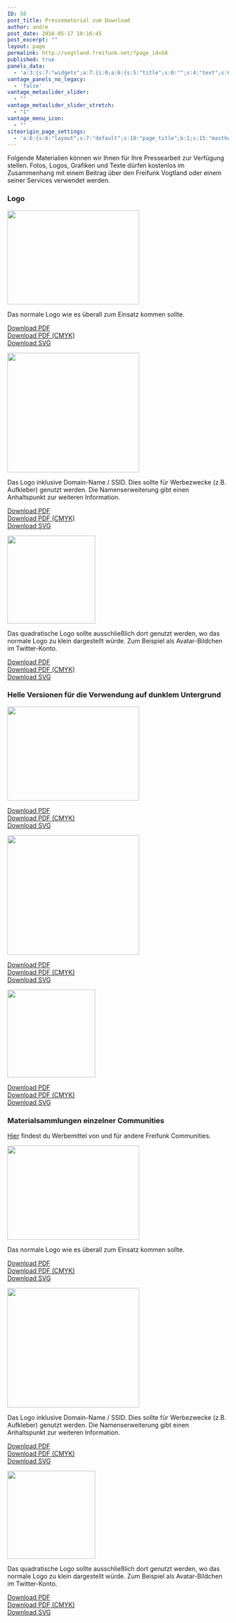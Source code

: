 ```yaml
---
ID: 58
post_title: Pressematerial zum Download
author: andre
post_date: 2016-05-17 10:16:45
post_excerpt: ""
layout: page
permalink: http://vogtland.freifunk.net/?page_id=58
published: true
panels_data:
  - 'a:3:{s:7:"widgets";a:7:{i:0;a:6:{s:5:"title";s:0:"";s:4:"text";s:6770:"<p>Folgende Materialien können wir Ihnen für Ihre Pressearbeit zur Verfügung stellen. Fotos, Logos, Grafiken und Texte dürfen kostenlos im Zusammenhang mit einem Beitrag über den Freifunk Vogtland oder einem seiner Services verwendet werden.</p><h3 class="widget-title">Logo</h3><p><img class="so-widget-image" src="http://freifunk-vogtland.net/wordpress/wp-content/uploads/2016/05/freifunk-vogtland.png" srcset="" width="300" height="214" /></p><p style="text-align: left;">Das normale Logo wie es überall zum Einsatz kommen sollte.</p><p style="text-align: left;"><a href="https://github.com/FreifunkVogtland/marketing/raw/master/corporate-identity/freifunk-vogtland.pdf" target="_blank">Download PDF<br /></a><a href="https://github.com/FreifunkVogtland/marketing/raw/master/corporate-identity/freifunk-vogtland_cmyk.pdf" target="_blank">Download PDF (CMYK)<br /></a><a href="https://camo.githubusercontent.com/7988831c6e045f5004c0f6ce9545819dedc0101c/68747470733a2f2f63646e2e7261776769742e636f6d2f4672656966756e6b566f67746c616e642f6d61726b6574696e672f6d61737465722f636f72706f726174652d6964656e746974792f6672656966756e6b2d766f67746c616e642e737667" target="_blank">Download SVG</a></p><p><img class="so-widget-image" src="http://freifunk-vogtland.net/wordpress/wp-content/uploads/2016/05/freifunk-vogtland_domain-name.png" srcset="" width="300" height="272" /></p><p style="text-align: left;">Das Logo inklusive Domain-Name / SSID. Dies sollte für Werbezwecke (z.B. Aufkleber) genutzt werden. Die Namenserweiterung gibt einen Anhaltspunkt zur weiteren Information.</p><p style="text-align: left;"><a href="https://github.com/FreifunkVogtland/marketing/raw/master/corporate-identity/freifunk-vogtland_domain-name.pdf" target="_blank">Download PDF</a><br /><a href="https://github.com/FreifunkVogtland/marketing/raw/master/corporate-identity/freifunk-vogtland_domain-name_cmyk.pdf" target="_blank">Download PDF (CMYK)</a><br /><a href="https://camo.githubusercontent.com/b966f1a359ab5d4c2137903153695e5123d52791/68747470733a2f2f63646e2e7261776769742e636f6d2f4672656966756e6b566f67746c616e642f6d61726b6574696e672f6d61737465722f636f72706f726174652d6964656e746974792f6672656966756e6b2d766f67746c616e645f646f6d61696e2d6e616d652e737667" target="_blank">Download SVG</a></p><p><img class="so-widget-image" src="http://freifunk-vogtland.net/wordpress/wp-content/uploads/2016/05/freifunk-vogtland_square.png" srcset="http://freifunk-vogtland.net/wordpress/wp-content/uploads/2016/05/freifunk-vogtland_square.png 200w, http://freifunk-vogtland.net/wordpress/wp-content/uploads/2016/05/freifunk-vogtland_square-150x150.png 150w" width="200" height="200" /></p><p style="text-align: left;">Das quadratische Logo sollte ausschließlich dort genutzt werden, wo das normale Logo zu klein dargestellt würde. Zum Beispiel als Avatar-Bildchen im Twitter-Konto.</p><p style="text-align: left;"><a href="https://github.com/FreifunkVogtland/marketing/raw/master/corporate-identity/freifunk-vogtland_square.pdf" target="_blank">Download PDF</a><br /><a href="https://github.com/FreifunkVogtland/marketing/raw/master/corporate-identity/freifunk-vogtland_square_cmyk.pdf" target="_blank">Download PDF (CMYK)</a><br /><a href="https://camo.githubusercontent.com/3d3c86306425fe67ae787ad70a0d6a288591c90a/68747470733a2f2f63646e2e7261776769742e636f6d2f4672656966756e6b566f67746c616e642f6d61726b6574696e672f6d61737465722f636f72706f726174652d6964656e746974792f6672656966756e6b2d766f67746c616e645f7371756172652e737667" target="_blank">Download SVG</a></p><h3 class="widget-title">Helle Versionen für die Verwendung auf dunklem Untergrund</h3><p><img class="so-widget-image" src="http://freifunk-vogtland.net/wordpress/wp-content/uploads/2016/05/freifunk-vogtland_on-dark.png" srcset="" width="300" height="214" /></p><p style="text-align: left;"><a href="https://github.com/FreifunkVogtland/marketing/raw/master/corporate-identity/freifunk-vogtland_on-dark.pdf" target="_blank">Download PDF</a><br /><a href="https://github.com/FreifunkVogtland/marketing/raw/master/corporate-identity/freifunk-vogtland_on-dark_cmyk.pdf" target="_blank">Download PDF (CMYK)<br /></a><a href="https://camo.githubusercontent.com/5ae2d58d9705db751610601b2236c974dbb9c322/68747470733a2f2f63646e2e7261776769742e636f6d2f4672656966756e6b566f67746c616e642f6d61726b6574696e672f6d61737465722f636f72706f726174652d6964656e746974792f6672656966756e6b2d766f67746c616e645f6f6e2d6461726b2e737667" target="_blank">Download SVG</a></p><p><img class="so-widget-image" src="http://freifunk-vogtland.net/wordpress/wp-content/uploads/2016/05/freifunk-vogtland_on-dark_domain-name.png" srcset="" width="300" height="272" /></p><p style="text-align: left;"><a href="https://github.com/FreifunkVogtland/marketing/raw/master/corporate-identity/freifunk-vogtland_on-dark_domain-name.pdf" target="_blank">Download PDF</a><br /><a href="https://github.com/FreifunkVogtland/marketing/raw/master/corporate-identity/freifunk-vogtland_on-dark_domain-name_cmyk.pdf" target="_blank">Download PDF (CMYK)</a><br /><a href="https://camo.githubusercontent.com/e81c668753eaab32771cb7c42967d524fae5378e/68747470733a2f2f63646e2e7261776769742e636f6d2f4672656966756e6b566f67746c616e642f6d61726b6574696e672f6d61737465722f636f72706f726174652d6964656e746974792f6672656966756e6b2d766f67746c616e645f6f6e2d6461726b5f646f6d61696e2d6e616d652e737667" target="_blank">Download SVG</a></p><p><img class="so-widget-image" src="http://freifunk-vogtland.net/wordpress/wp-content/uploads/2016/05/freifunk-vogtland_on-dark_square.png" srcset="http://freifunk-vogtland.net/wordpress/wp-content/uploads/2016/05/freifunk-vogtland_on-dark_square.png 200w, http://freifunk-vogtland.net/wordpress/wp-content/uploads/2016/05/freifunk-vogtland_on-dark_square-150x150.png 150w" width="200" height="200" /></p><p style="text-align: left;"><a href="https://github.com/FreifunkVogtland/marketing/raw/master/corporate-identity/freifunk-vogtland_on-dark_square.pdf" target="_blank">Download PDF</a><br /><a href="https://github.com/FreifunkVogtland/marketing/raw/master/corporate-identity/freifunk-vogtland_on-dark_square_cmyk.pdf" target="_blank">Download PDF (CMYK)</a><br /><a href="https://camo.githubusercontent.com/b792eb228066f0fc82ac92e14af91bdbb2ed9a4f/68747470733a2f2f63646e2e7261776769742e636f6d2f4672656966756e6b566f67746c616e642f6d61726b6574696e672f6d61737465722f636f72706f726174652d6964656e746974792f6672656966756e6b2d766f67746c616e645f6f6e2d6461726b5f7371756172652e737667" target="_blank">Download SVG</a></p><h3 class="widget-title">Materialsammlungen einzelner Communities</h3><p><a href="https://wiki.freifunk.net/Freifunk-Styles#Materialsammlungen_einzelner_Communities" target="_blank">Hier</a> findest du Werbemittel von und für andere Freifunk Communities.</p>";s:20:"text_selected_editor";s:7:"tinymce";s:5:"autop";b:1;s:12:"_sow_form_id";s:13:"58a4c348e817a";s:11:"panels_info";a:7:{s:5:"class";s:31:"SiteOrigin_Widget_Editor_Widget";s:3:"raw";b:0;s:4:"grid";i:0;s:4:"cell";i:0;s:2:"id";i:0;s:9:"widget_id";s:36:"17fe3f6d-03f8-4769-b62f-88aaafde1917";s:5:"style";a:1:{s:18:"background_display";s:4:"tile";}}}i:1;a:13:{s:5:"image";i:65;s:14:"image_fallback";s:0:"";s:4:"size";s:6:"medium";s:5:"align";s:6:"center";s:5:"title";s:0:"";s:14:"title_position";s:6:"hidden";s:3:"alt";s:0:"";s:3:"url";s:0:"";s:5:"bound";b:1;s:12:"_sow_form_id";s:13:"58a4c36273545";s:11:"panels_info";a:6:{s:5:"class";s:30:"SiteOrigin_Widget_Image_Widget";s:4:"grid";i:1;s:4:"cell";i:0;s:2:"id";i:1;s:9:"widget_id";s:36:"85ea1e63-f44a-4bd4-a6af-b55bfa91a77b";s:5:"style";a:2:{s:27:"background_image_attachment";b:0;s:18:"background_display";s:4:"tile";}}s:10:"new_window";b:0;s:10:"full_width";b:0;}i:2;a:6:{s:5:"title";s:0:"";s:4:"text";s:742:"<p style="text-align: left;">Das normale Logo wie es überall zum Einsatz kommen sollte.</p><p style="text-align: left;"><a href="https://github.com/FreifunkVogtland/marketing/raw/master/corporate-identity/freifunk-vogtland.pdf" target="_blank">Download PDF<br /></a><a href="https://github.com/FreifunkVogtland/marketing/raw/master/corporate-identity/freifunk-vogtland_cmyk.pdf" target="_blank">Download PDF (CMYK)<br /></a><a href="https://camo.githubusercontent.com/7988831c6e045f5004c0f6ce9545819dedc0101c/68747470733a2f2f63646e2e7261776769742e636f6d2f4672656966756e6b566f67746c616e642f6d61726b6574696e672f6d61737465722f636f72706f726174652d6964656e746974792f6672656966756e6b2d766f67746c616e642e737667" target="_blank">Download SVG</a></p>";s:20:"text_selected_editor";s:7:"tinymce";s:5:"autop";b:1;s:12:"_sow_form_id";s:13:"58a4c396795e9";s:11:"panels_info";a:7:{s:5:"class";s:31:"SiteOrigin_Widget_Editor_Widget";s:3:"raw";b:0;s:4:"grid";i:1;s:4:"cell";i:0;s:2:"id";i:2;s:9:"widget_id";s:36:"db347550-c595-47b1-9f15-3461bf12e315";s:5:"style";a:1:{s:18:"background_display";s:4:"tile";}}}i:3;a:13:{s:5:"image";i:60;s:14:"image_fallback";s:0:"";s:4:"size";s:6:"medium";s:5:"align";s:6:"center";s:5:"title";s:0:"";s:14:"title_position";s:6:"hidden";s:3:"alt";s:0:"";s:3:"url";s:0:"";s:5:"bound";b:1;s:12:"_sow_form_id";s:13:"58a4c3bd6129d";s:11:"panels_info";a:6:{s:5:"class";s:30:"SiteOrigin_Widget_Image_Widget";s:4:"grid";i:1;s:4:"cell";i:1;s:2:"id";i:3;s:9:"widget_id";s:36:"85ea1e63-f44a-4bd4-a6af-b55bfa91a77b";s:5:"style";a:2:{s:27:"background_image_attachment";b:0;s:18:"background_display";s:4:"tile";}}s:10:"new_window";b:0;s:10:"full_width";b:0;}i:4;a:6:{s:5:"title";s:0:"";s:4:"text";s:903:"<p style="text-align: left;">Das Logo inklusive Domain-Name / SSID. Dies sollte für Werbezwecke (z.B. Aufkleber) genutzt werden. Die Namenserweiterung gibt einen Anhaltspunkt zur weiteren Information.</p><p style="text-align: left;"><a href="https://github.com/FreifunkVogtland/marketing/raw/master/corporate-identity/freifunk-vogtland_domain-name.pdf" target="_blank">Download PDF</a><br /><a href="https://github.com/FreifunkVogtland/marketing/raw/master/corporate-identity/freifunk-vogtland_domain-name_cmyk.pdf" target="_blank">Download PDF (CMYK)</a><br /><a href="https://camo.githubusercontent.com/b966f1a359ab5d4c2137903153695e5123d52791/68747470733a2f2f63646e2e7261776769742e636f6d2f4672656966756e6b566f67746c616e642f6d61726b6574696e672f6d61737465722f636f72706f726174652d6964656e746974792f6672656966756e6b2d766f67746c616e645f646f6d61696e2d6e616d652e737667" target="_blank">Download SVG</a></p>";s:20:"text_selected_editor";s:7:"tinymce";s:5:"autop";b:1;s:12:"_sow_form_id";s:13:"58a4c3c6a4735";s:11:"panels_info";a:7:{s:5:"class";s:31:"SiteOrigin_Widget_Editor_Widget";s:3:"raw";b:0;s:4:"grid";i:1;s:4:"cell";i:1;s:2:"id";i:4;s:9:"widget_id";s:36:"db347550-c595-47b1-9f15-3461bf12e315";s:5:"style";a:1:{s:18:"background_display";s:4:"tile";}}}i:5;a:13:{s:5:"image";i:64;s:14:"image_fallback";s:0:"";s:4:"size";s:6:"medium";s:5:"align";s:6:"center";s:5:"title";s:0:"";s:14:"title_position";s:6:"hidden";s:3:"alt";s:0:"";s:3:"url";s:0:"";s:5:"bound";b:1;s:12:"_sow_form_id";s:13:"58a4c3c0905fd";s:11:"panels_info";a:6:{s:5:"class";s:30:"SiteOrigin_Widget_Image_Widget";s:4:"grid";i:1;s:4:"cell";i:2;s:2:"id";i:5;s:9:"widget_id";s:36:"85ea1e63-f44a-4bd4-a6af-b55bfa91a77b";s:5:"style";a:2:{s:27:"background_image_attachment";b:0;s:18:"background_display";s:4:"tile";}}s:10:"new_window";b:0;s:10:"full_width";b:0;}i:6;a:6:{s:5:"title";s:0:"";s:4:"text";s:876:"<p style="text-align: left;">Das quadratische Logo sollte ausschließlich dort genutzt werden, wo das normale Logo zu klein dargestellt würde. Zum Beispiel als Avatar-Bildchen im Twitter-Konto.</p><p style="text-align: left;"><a href="https://github.com/FreifunkVogtland/marketing/raw/master/corporate-identity/freifunk-vogtland_square.pdf" target="_blank">Download PDF</a><br /><a href="https://github.com/FreifunkVogtland/marketing/raw/master/corporate-identity/freifunk-vogtland_square_cmyk.pdf" target="_blank">Download PDF (CMYK)</a><br /><a href="https://camo.githubusercontent.com/3d3c86306425fe67ae787ad70a0d6a288591c90a/68747470733a2f2f63646e2e7261776769742e636f6d2f4672656966756e6b566f67746c616e642f6d61726b6574696e672f6d61737465722f636f72706f726174652d6964656e746974792f6672656966756e6b2d766f67746c616e645f7371756172652e737667" target="_blank">Download SVG</a></p>";s:20:"text_selected_editor";s:7:"tinymce";s:5:"autop";b:1;s:12:"_sow_form_id";s:13:"58a4c3ca345d5";s:11:"panels_info";a:7:{s:5:"class";s:31:"SiteOrigin_Widget_Editor_Widget";s:3:"raw";b:0;s:4:"grid";i:1;s:4:"cell";i:2;s:2:"id";i:6;s:9:"widget_id";s:36:"db347550-c595-47b1-9f15-3461bf12e315";s:5:"style";a:1:{s:18:"background_display";s:4:"tile";}}}}s:5:"grids";a:2:{i:0;a:2:{s:5:"cells";i:1;s:5:"style";a:0:{}}i:1;a:2:{s:5:"cells";i:3;s:5:"style";a:0:{}}}s:10:"grid_cells";a:4:{i:0;a:2:{s:4:"grid";i:0;s:6:"weight";i:1;}i:1;a:2:{s:4:"grid";i:1;s:6:"weight";d:0.33333333333333331;}i:2;a:2:{s:4:"grid";i:1;s:6:"weight";d:0.33333333333333331;}i:3;a:2:{s:4:"grid";i:1;s:6:"weight";d:0.33333333333333331;}}}'
vantage_panels_no_legacy:
  - 'false'
vantage_metaslider_slider:
  - ""
vantage_metaslider_slider_stretch:
  - "1"
vantage_menu_icon:
  - ""
siteorigin_page_settings:
  - 'a:6:{s:6:"layout";s:7:"default";s:10:"page_title";b:1;s:15:"masthead_margin";b:1;s:13:"footer_margin";b:1;s:13:"hide_masthead";b:0;s:19:"hide_footer_widgets";b:0;}'
---
```

<p>Folgende Materialien können wir Ihnen für Ihre Pressearbeit zur Verfügung stellen. Fotos, Logos, Grafiken und Texte dürfen kostenlos im Zusammenhang mit einem Beitrag über den Freifunk Vogtland oder einem seiner Services verwendet werden.</p>
<h3 class="widget-title">Logo</h3>
<p><img class="so-widget-image" src="http://freifunk-vogtland.net/wordpress/wp-content/uploads/2016/05/freifunk-vogtland.png" srcset="" width="300" height="214"></p>
<p style="text-align: left;">Das normale Logo wie es überall zum Einsatz kommen sollte.</p>
<p style="text-align: left;"><a href="https://github.com/FreifunkVogtland/marketing/raw/master/corporate-identity/freifunk-vogtland.pdf" target="_blank">Download PDF<br>
</a><a href="https://github.com/FreifunkVogtland/marketing/raw/master/corporate-identity/freifunk-vogtland_cmyk.pdf" target="_blank">Download PDF (CMYK)<br>
</a><a href="https://camo.githubusercontent.com/7988831c6e045f5004c0f6ce9545819dedc0101c/68747470733a2f2f63646e2e7261776769742e636f6d2f4672656966756e6b566f67746c616e642f6d61726b6574696e672f6d61737465722f636f72706f726174652d6964656e746974792f6672656966756e6b2d766f67746c616e642e737667" target="_blank">Download SVG</a></p>
<p><img class="so-widget-image" src="http://freifunk-vogtland.net/wordpress/wp-content/uploads/2016/05/freifunk-vogtland_domain-name.png" srcset="" width="300" height="272"></p>
<p style="text-align: left;">Das Logo inklusive Domain-Name / SSID. Dies sollte für Werbezwecke (z.B. Aufkleber) genutzt werden. Die Namenserweiterung gibt einen Anhaltspunkt zur weiteren Information.</p>
<p style="text-align: left;"><a href="https://github.com/FreifunkVogtland/marketing/raw/master/corporate-identity/freifunk-vogtland_domain-name.pdf" target="_blank">Download PDF</a><br>
<a href="https://github.com/FreifunkVogtland/marketing/raw/master/corporate-identity/freifunk-vogtland_domain-name_cmyk.pdf" target="_blank">Download PDF (CMYK)</a><br>
<a href="https://camo.githubusercontent.com/b966f1a359ab5d4c2137903153695e5123d52791/68747470733a2f2f63646e2e7261776769742e636f6d2f4672656966756e6b566f67746c616e642f6d61726b6574696e672f6d61737465722f636f72706f726174652d6964656e746974792f6672656966756e6b2d766f67746c616e645f646f6d61696e2d6e616d652e737667" target="_blank">Download SVG</a></p>
<p><img class="so-widget-image" src="http://freifunk-vogtland.net/wordpress/wp-content/uploads/2016/05/freifunk-vogtland_square.png" srcset="http://freifunk-vogtland.net/wordpress/wp-content/uploads/2016/05/freifunk-vogtland_square.png 200w, http://freifunk-vogtland.net/wordpress/wp-content/uploads/2016/05/freifunk-vogtland_square-150x150.png 150w" width="200" height="200"></p>
<p style="text-align: left;">Das quadratische Logo sollte ausschließlich dort genutzt werden, wo das normale Logo zu klein dargestellt würde. Zum Beispiel als Avatar-Bildchen im Twitter-Konto.</p>
<p style="text-align: left;"><a href="https://github.com/FreifunkVogtland/marketing/raw/master/corporate-identity/freifunk-vogtland_square.pdf" target="_blank">Download PDF</a><br>
<a href="https://github.com/FreifunkVogtland/marketing/raw/master/corporate-identity/freifunk-vogtland_square_cmyk.pdf" target="_blank">Download PDF (CMYK)</a><br>
<a href="https://camo.githubusercontent.com/3d3c86306425fe67ae787ad70a0d6a288591c90a/68747470733a2f2f63646e2e7261776769742e636f6d2f4672656966756e6b566f67746c616e642f6d61726b6574696e672f6d61737465722f636f72706f726174652d6964656e746974792f6672656966756e6b2d766f67746c616e645f7371756172652e737667" target="_blank">Download SVG</a></p>
<h3 class="widget-title">Helle Versionen für die Verwendung auf dunklem Untergrund</h3>
<p><img class="so-widget-image" src="http://freifunk-vogtland.net/wordpress/wp-content/uploads/2016/05/freifunk-vogtland_on-dark.png" srcset="" width="300" height="214"></p>
<p style="text-align: left;"><a href="https://github.com/FreifunkVogtland/marketing/raw/master/corporate-identity/freifunk-vogtland_on-dark.pdf" target="_blank">Download PDF</a><br>
<a href="https://github.com/FreifunkVogtland/marketing/raw/master/corporate-identity/freifunk-vogtland_on-dark_cmyk.pdf" target="_blank">Download PDF (CMYK)<br>
</a><a href="https://camo.githubusercontent.com/5ae2d58d9705db751610601b2236c974dbb9c322/68747470733a2f2f63646e2e7261776769742e636f6d2f4672656966756e6b566f67746c616e642f6d61726b6574696e672f6d61737465722f636f72706f726174652d6964656e746974792f6672656966756e6b2d766f67746c616e645f6f6e2d6461726b2e737667" target="_blank">Download SVG</a></p>
<p><img class="so-widget-image" src="http://freifunk-vogtland.net/wordpress/wp-content/uploads/2016/05/freifunk-vogtland_on-dark_domain-name.png" srcset="" width="300" height="272"></p>
<p style="text-align: left;"><a href="https://github.com/FreifunkVogtland/marketing/raw/master/corporate-identity/freifunk-vogtland_on-dark_domain-name.pdf" target="_blank">Download PDF</a><br>
<a href="https://github.com/FreifunkVogtland/marketing/raw/master/corporate-identity/freifunk-vogtland_on-dark_domain-name_cmyk.pdf" target="_blank">Download PDF (CMYK)</a><br>
<a href="https://camo.githubusercontent.com/e81c668753eaab32771cb7c42967d524fae5378e/68747470733a2f2f63646e2e7261776769742e636f6d2f4672656966756e6b566f67746c616e642f6d61726b6574696e672f6d61737465722f636f72706f726174652d6964656e746974792f6672656966756e6b2d766f67746c616e645f6f6e2d6461726b5f646f6d61696e2d6e616d652e737667" target="_blank">Download SVG</a></p>
<p><img class="so-widget-image" src="http://freifunk-vogtland.net/wordpress/wp-content/uploads/2016/05/freifunk-vogtland_on-dark_square.png" srcset="http://freifunk-vogtland.net/wordpress/wp-content/uploads/2016/05/freifunk-vogtland_on-dark_square.png 200w, http://freifunk-vogtland.net/wordpress/wp-content/uploads/2016/05/freifunk-vogtland_on-dark_square-150x150.png 150w" width="200" height="200"></p>
<p style="text-align: left;"><a href="https://github.com/FreifunkVogtland/marketing/raw/master/corporate-identity/freifunk-vogtland_on-dark_square.pdf" target="_blank">Download PDF</a><br>
<a href="https://github.com/FreifunkVogtland/marketing/raw/master/corporate-identity/freifunk-vogtland_on-dark_square_cmyk.pdf" target="_blank">Download PDF (CMYK)</a><br>
<a href="https://camo.githubusercontent.com/b792eb228066f0fc82ac92e14af91bdbb2ed9a4f/68747470733a2f2f63646e2e7261776769742e636f6d2f4672656966756e6b566f67746c616e642f6d61726b6574696e672f6d61737465722f636f72706f726174652d6964656e746974792f6672656966756e6b2d766f67746c616e645f6f6e2d6461726b5f7371756172652e737667" target="_blank">Download SVG</a></p>
<h3 class="widget-title">Materialsammlungen einzelner Communities</h3>
<p><a href="https://wiki.freifunk.net/Freifunk-Styles#Materialsammlungen_einzelner_Communities" target="_blank">Hier</a> findest du Werbemittel von und für andere Freifunk Communities.</p>
<img src="http://vogtland.freifunk.net/wordpress/wp-content/uploads/2016/05/freifunk-vogtland-300x214.png" width="300" height="214" srcset="" class="so-widget-image">
<p style="text-align: left;">Das normale Logo wie es überall zum Einsatz kommen sollte.</p>
<p style="text-align: left;"><a href="https://github.com/FreifunkVogtland/marketing/raw/master/corporate-identity/freifunk-vogtland.pdf" target="_blank">Download PDF<br>
</a><a href="https://github.com/FreifunkVogtland/marketing/raw/master/corporate-identity/freifunk-vogtland_cmyk.pdf" target="_blank">Download PDF (CMYK)<br>
</a><a href="https://camo.githubusercontent.com/7988831c6e045f5004c0f6ce9545819dedc0101c/68747470733a2f2f63646e2e7261776769742e636f6d2f4672656966756e6b566f67746c616e642f6d61726b6574696e672f6d61737465722f636f72706f726174652d6964656e746974792f6672656966756e6b2d766f67746c616e642e737667" target="_blank">Download SVG</a></p>
<img src="http://vogtland.freifunk.net/wordpress/wp-content/uploads/2016/05/freifunk-vogtland_domain-name-300x272.png" width="300" height="272" srcset="" class="so-widget-image">
<p style="text-align: left;">Das Logo inklusive Domain-Name / SSID. Dies sollte für Werbezwecke (z.B. Aufkleber) genutzt werden. Die Namenserweiterung gibt einen Anhaltspunkt zur weiteren Information.</p>
<p style="text-align: left;"><a href="https://github.com/FreifunkVogtland/marketing/raw/master/corporate-identity/freifunk-vogtland_domain-name.pdf" target="_blank">Download PDF</a><br>
<a href="https://github.com/FreifunkVogtland/marketing/raw/master/corporate-identity/freifunk-vogtland_domain-name_cmyk.pdf" target="_blank">Download PDF (CMYK)</a><br>
<a href="https://camo.githubusercontent.com/b966f1a359ab5d4c2137903153695e5123d52791/68747470733a2f2f63646e2e7261776769742e636f6d2f4672656966756e6b566f67746c616e642f6d61726b6574696e672f6d61737465722f636f72706f726174652d6964656e746974792f6672656966756e6b2d766f67746c616e645f646f6d61696e2d6e616d652e737667" target="_blank">Download SVG</a></p>
<img src="http://vogtland.freifunk.net/wordpress/wp-content/uploads/2016/05/freifunk-vogtland_square.png" width="200" height="200" srcset="http://vogtland.freifunk.net/wordpress/wp-content/uploads/2016/05/freifunk-vogtland_square.png 200w, http://vogtland.freifunk.net/wordpress/wp-content/uploads/2016/05/freifunk-vogtland_square-150x150.png 150w" class="so-widget-image">
<p style="text-align: left;">Das quadratische Logo sollte ausschließlich dort genutzt werden, wo das normale Logo zu klein dargestellt würde. Zum Beispiel als Avatar-Bildchen im Twitter-Konto.</p>
<p style="text-align: left;"><a href="https://github.com/FreifunkVogtland/marketing/raw/master/corporate-identity/freifunk-vogtland_square.pdf" target="_blank">Download PDF</a><br>
<a href="https://github.com/FreifunkVogtland/marketing/raw/master/corporate-identity/freifunk-vogtland_square_cmyk.pdf" target="_blank">Download PDF (CMYK)</a><br>
<a href="https://camo.githubusercontent.com/3d3c86306425fe67ae787ad70a0d6a288591c90a/68747470733a2f2f63646e2e7261776769742e636f6d2f4672656966756e6b566f67746c616e642f6d61726b6574696e672f6d61737465722f636f72706f726174652d6964656e746974792f6672656966756e6b2d766f67746c616e645f7371756172652e737667" target="_blank">Download SVG</a></p>